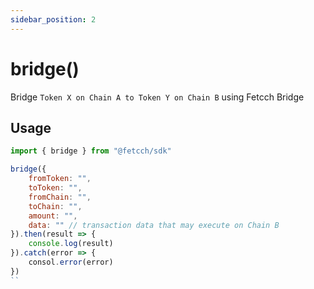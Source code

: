 ```yaml
---
sidebar_position: 2
---
```


# bridge()

Bridge `Token X on Chain A to Token Y on Chain B` using Fetcch Bridge

## Usage

```js
import { bridge } from "@fetcch/sdk"

bridge({
    fromToken: "",
    toToken: "",
    fromChain: "",
    toChain: "",
    amount: "",
    data: "" // transaction data that may execute on Chain B
}).then(result => {
    console.log(result)
}).catch(error => {
    consol.error(error)
})
``